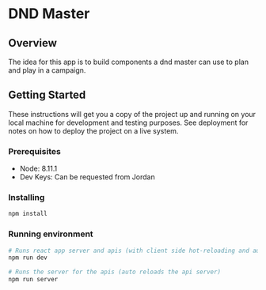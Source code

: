# DND Master

## Overview

The idea for this app is to build components a dnd master can use to plan and play in a campaign.

## Getting Started

These instructions will get you a copy of the project up and running on your local machine for development and testing purposes. See deployment for notes on how to deploy the project on a live system.

### Prerequisites

- Node: 8.11.1
- Dev Keys: Can be requested from Jordan

### Installing

```bash
npm install
```

### Running environment

```bash
# Runs react app server and apis (with client side hot-reloading and auto reloads the api server)
npm run dev

# Runs the server for the apis (auto reloads the api server)
npm run server
```
